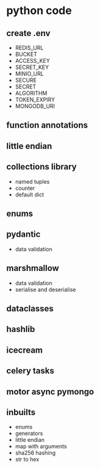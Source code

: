 # python code

## create .env

* REDIS_URL
* BUCKET
* ACCESS_KEY
* SECRET_KEY
* MINIO_URL
* SECURE
* SECRET
* ALGORITHM
* TOKEN_EXPIRY
* MONGODB_URI

## function annotations

## little endian

## collections library

* named tuples
* counter
* default dict

## enums

## pydantic

* data validation

## marshmallow

* data validation
* serialise and deserialise

## dataclasses

## hashlib

## icecream

## celery tasks

## motor async pymongo

## inbuilts

* enums
* generators
* little endian
* map with arguments
* sha256 hashing
* str to hex
